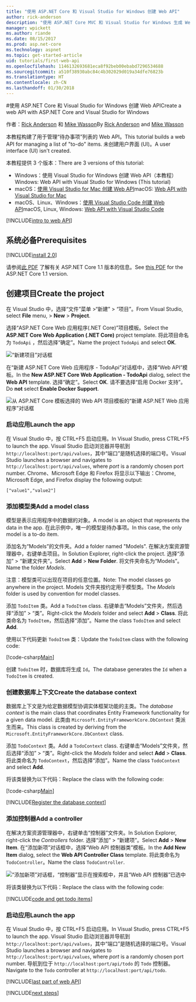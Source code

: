 ```yaml
---
title: "使用 ASP.NET Core 和 Visual Studio for Windows 创建 Web API"
author: rick-anderson
description: "使用 ASP.NET Core MVC 和 Visual Studio for Windows 生成 Web API"
manager: wpickett
ms.author: riande
ms.date: 08/15/2017
ms.prod: asp.net-core
ms.technology: aspnet
ms.topic: get-started-article
uid: tutorials/first-web-api
ms.openlocfilehash: 1146132693681eca8f92beb00ebabd7296534688
ms.sourcegitcommit: a510f38930abc84c4b302029d019a34dfe76823b
ms.translationtype: HT
ms.contentlocale: zh-CN
ms.lasthandoff: 01/30/2018
---
```

#<a name="create-a-web-api-with-aspnet-core-and-visual-studio-for-windows"></a><span data-ttu-id="5437a-103">使用 ASP.NET Core 和 Visual Studio for Windows 创建 Web API</span><span class="sxs-lookup"><span data-stu-id="5437a-103">Create a web API with ASP.NET Core and Visual Studio for Windows</span></span>

<span data-ttu-id="5437a-104">作者：[Rick Anderson](https://twitter.com/RickAndMSFT) 和 [Mike Wasson](https://github.com/mikewasson)</span><span class="sxs-lookup"><span data-stu-id="5437a-104">By [Rick Anderson](https://twitter.com/RickAndMSFT) and [Mike Wasson](https://github.com/mikewasson)</span></span>

<span data-ttu-id="5437a-105">本教程构建了用于管理“待办事项”列表的 Web API。</span><span class="sxs-lookup"><span data-stu-id="5437a-105">This tutorial builds a web API for managing a list of "to-do" items.</span></span> <span data-ttu-id="5437a-106">未创建用户界面 (UI)。</span><span class="sxs-lookup"><span data-stu-id="5437a-106">A user interface (UI) isn't created.</span></span>

<span data-ttu-id="5437a-107">本教程提供 3 个版本：</span><span class="sxs-lookup"><span data-stu-id="5437a-107">There are 3 versions of this tutorial:</span></span>

* <span data-ttu-id="5437a-108">Windows：使用 Visual Studio for Windows 创建 Web API（本教程）</span><span class="sxs-lookup"><span data-stu-id="5437a-108">Windows: Web API with Visual Studio for Windows (This tutorial)</span></span>
* <span data-ttu-id="5437a-109">macOS：[使用 Visual Studio for Mac 创建 Web API](xref:tutorials/first-web-api-mac)</span><span class="sxs-lookup"><span data-stu-id="5437a-109">macOS: [Web API with Visual Studio for Mac](xref:tutorials/first-web-api-mac)</span></span>
* <span data-ttu-id="5437a-110">macOS、Linux、Windows：[使用 Visual Studio Code 创建 Web API](xref:tutorials/web-api-vsc)</span><span class="sxs-lookup"><span data-stu-id="5437a-110">macOS, Linux, Windows: [Web API with Visual Studio Code](xref:tutorials/web-api-vsc)</span></span>

<!-- WARNING: The code AND images in this doc are used by uid: tutorials/web-api-vsc, tutorials/first-web-api-mac and tutorials/first-web-api. If you change any code/images in this tutorial, update uid: tutorials/web-api-vsc -->

[!INCLUDE[intro to web API](../includes/webApi/intro.md)]

## <a name="prerequisites"></a><span data-ttu-id="5437a-111">系统必备</span><span class="sxs-lookup"><span data-stu-id="5437a-111">Prerequisites</span></span>

[!INCLUDE[install 2.0](../includes/install2.0.md)]

<span data-ttu-id="5437a-112">请参阅[此 PDF](https://github.com/aspnet/Docs/blob/master/aspnetcore/tutorials/first-web-api/_static/_webAPI.pdf) 了解有关 ASP.NET Core 1.1 版本的信息。</span><span class="sxs-lookup"><span data-stu-id="5437a-112">See [this PDF](https://github.com/aspnet/Docs/blob/master/aspnetcore/tutorials/first-web-api/_static/_webAPI.pdf) for the ASP.NET Core 1.1 version.</span></span>

## <a name="create-the-project"></a><span data-ttu-id="5437a-113">创建项目</span><span class="sxs-lookup"><span data-stu-id="5437a-113">Create the project</span></span>

<span data-ttu-id="5437a-114">在 Visual Studio 中，选择“文件”菜单 >“新建” > “项目”。</span><span class="sxs-lookup"><span data-stu-id="5437a-114">From Visual Studio, select **File** menu, > **New** > **Project**.</span></span>

<span data-ttu-id="5437a-115">选择“ASP.NET Core Web 应用程序(.NET Core)”项目模板。</span><span class="sxs-lookup"><span data-stu-id="5437a-115">Select the **ASP.NET Core Web Application (.NET Core)** project template.</span></span> <span data-ttu-id="5437a-116">将此项目命名为 `TodoApi` ，然后选择“确定”。</span><span class="sxs-lookup"><span data-stu-id="5437a-116">Name the project `TodoApi` and select **OK**.</span></span>

![“新建项目”对话框](first-web-api/_static/new-project.png)

<span data-ttu-id="5437a-118">在“新建 ASP.NET Core Web 应用程序 - TodoApi”对话框中，选择“Web API”模板。</span><span class="sxs-lookup"><span data-stu-id="5437a-118">In the **New ASP.NET Core Web Application - TodoApi** dialog, select the **Web API** template.</span></span> <span data-ttu-id="5437a-119">选择“确定”。</span><span class="sxs-lookup"><span data-stu-id="5437a-119">Select **OK**.</span></span> <span data-ttu-id="5437a-120">请不要选择“启用 Docker 支持”。</span><span class="sxs-lookup"><span data-stu-id="5437a-120">Do **not** select **Enable Docker Support**.</span></span>

![从 ASP.NET Core 模板选择的 Web API 项目模板的“新建 ASP.NET Web 应用程序”对话框](first-web-api/_static/web-api-project.png)

### <a name="launch-the-app"></a><span data-ttu-id="5437a-122">启动应用</span><span class="sxs-lookup"><span data-stu-id="5437a-122">Launch the app</span></span>

<span data-ttu-id="5437a-123">在 Visual Studio 中，按 CTRL+F5 启动应用。</span><span class="sxs-lookup"><span data-stu-id="5437a-123">In Visual Studio, press CTRL+F5 to launch the app.</span></span> <span data-ttu-id="5437a-124">Visual Studio 启动浏览器并导航到 `http://localhost:port/api/values`，其中“端口”是随机选择的端口号。</span><span class="sxs-lookup"><span data-stu-id="5437a-124">Visual Studio launches a browser and navigates to `http://localhost:port/api/values`, where *port* is a randomly chosen port number.</span></span> <span data-ttu-id="5437a-125">Chrome、Microsoft Edge 和 Firefox 将显示以下输出：</span><span class="sxs-lookup"><span data-stu-id="5437a-125">Chrome, Microsoft Edge, and Firefox display the following output:</span></span>

```
["value1","value2"]
```

### <a name="add-a-model-class"></a><span data-ttu-id="5437a-126">添加模型类</span><span class="sxs-lookup"><span data-stu-id="5437a-126">Add a model class</span></span>

<span data-ttu-id="5437a-127">模型是表示应用程序中的数据的对象。</span><span class="sxs-lookup"><span data-stu-id="5437a-127">A model is an object that represents the data in the app.</span></span> <span data-ttu-id="5437a-128">在此示例中，唯一的模型是待办事项。</span><span class="sxs-lookup"><span data-stu-id="5437a-128">In this case, the only model is a to-do item.</span></span>

<span data-ttu-id="5437a-129">添加名为“Models”的文件夹。</span><span class="sxs-lookup"><span data-stu-id="5437a-129">Add a folder named "Models".</span></span> <span data-ttu-id="5437a-130">在解决方案资源管理器中，右键单击项目。</span><span class="sxs-lookup"><span data-stu-id="5437a-130">In Solution Explorer, right-click the project.</span></span> <span data-ttu-id="5437a-131">选择“添加” > “新建文件夹”。</span><span class="sxs-lookup"><span data-stu-id="5437a-131">Select **Add** > **New Folder**.</span></span> <span data-ttu-id="5437a-132">将文件夹命名为“Models”。</span><span class="sxs-lookup"><span data-stu-id="5437a-132">Name the folder *Models*.</span></span>

<span data-ttu-id="5437a-133">注意：模型类可以出现在项目的任意位置。</span><span class="sxs-lookup"><span data-stu-id="5437a-133">Note: The model classes go anywhere in the project.</span></span> <span data-ttu-id="5437a-134">Models 文件夹按约定用于模型类。</span><span class="sxs-lookup"><span data-stu-id="5437a-134">The *Models* folder is used by convention for model classes.</span></span>

<span data-ttu-id="5437a-135">添加 `TodoItem` 类。</span><span class="sxs-lookup"><span data-stu-id="5437a-135">Add a `TodoItem` class.</span></span> <span data-ttu-id="5437a-136">右键单击“Models”文件夹，然后选择“添加” > “类”。</span><span class="sxs-lookup"><span data-stu-id="5437a-136">Right-click the *Models* folder and select **Add** > **Class**.</span></span> <span data-ttu-id="5437a-137">将此类命名为 `TodoItem`，然后选择“添加”。</span><span class="sxs-lookup"><span data-stu-id="5437a-137">Name the class `TodoItem` and select **Add**.</span></span>

<span data-ttu-id="5437a-138">使用以下代码更新 `TodoItem` 类：</span><span class="sxs-lookup"><span data-stu-id="5437a-138">Update the `TodoItem` class with the following code:</span></span>

[!code-csharp[Main](first-web-api/sample/TodoApi/Models/TodoItem.cs)]

<span data-ttu-id="5437a-139">创建 `TodoItem` 时，数据库将生成 `Id`。</span><span class="sxs-lookup"><span data-stu-id="5437a-139">The database generates the `Id` when a `TodoItem` is created.</span></span>

### <a name="create-the-database-context"></a><span data-ttu-id="5437a-140">创建数据库上下文</span><span class="sxs-lookup"><span data-stu-id="5437a-140">Create the database context</span></span>

<span data-ttu-id="5437a-141">数据库上下文是为给定数据模型协调实体框架功能的主类。</span><span class="sxs-lookup"><span data-stu-id="5437a-141">The *database context* is the main class that coordinates Entity Framework functionality for a given data model.</span></span> <span data-ttu-id="5437a-142">此类由 `Microsoft.EntityFrameworkCore.DbContext` 类派生而来。</span><span class="sxs-lookup"><span data-stu-id="5437a-142">This class is created by deriving from the `Microsoft.EntityFrameworkCore.DbContext` class.</span></span>

<span data-ttu-id="5437a-143">添加 `TodoContext` 类。</span><span class="sxs-lookup"><span data-stu-id="5437a-143">Add a `TodoContext` class.</span></span> <span data-ttu-id="5437a-144">右键单击“Models”文件夹，然后选择“添加” > “类”。</span><span class="sxs-lookup"><span data-stu-id="5437a-144">Right-click the *Models* folder and select **Add** > **Class**.</span></span> <span data-ttu-id="5437a-145">将此类命名为 `TodoContext`，然后选择“添加”。</span><span class="sxs-lookup"><span data-stu-id="5437a-145">Name the class `TodoContext` and select **Add**.</span></span>

<span data-ttu-id="5437a-146">将该类替换为以下代码：</span><span class="sxs-lookup"><span data-stu-id="5437a-146">Replace the class with the following code:</span></span>

[!code-csharp[Main](first-web-api/sample/TodoApi/Models/TodoContext.cs)]

[!INCLUDE[Register the database context](../includes/webApi/register_dbContext.md)]

### <a name="add-a-controller"></a><span data-ttu-id="5437a-147">添加控制器</span><span class="sxs-lookup"><span data-stu-id="5437a-147">Add a controller</span></span>

<span data-ttu-id="5437a-148">在解决方案资源管理器中，右键单击“控制器”文件夹。</span><span class="sxs-lookup"><span data-stu-id="5437a-148">In Solution Explorer, right-click the *Controllers* folder.</span></span> <span data-ttu-id="5437a-149">选择“添加” > “新建项”。</span><span class="sxs-lookup"><span data-stu-id="5437a-149">Select **Add** > **New Item**.</span></span> <span data-ttu-id="5437a-150">在“添加新项”对话框中，选择“Web API 控制器类”模板。</span><span class="sxs-lookup"><span data-stu-id="5437a-150">In the **Add New Item** dialog, select the **Web API Controller Class** template.</span></span> <span data-ttu-id="5437a-151">将此类命名为 `TodoController`。</span><span class="sxs-lookup"><span data-stu-id="5437a-151">Name the class `TodoController`.</span></span>

![“添加新项”对话框，“控制器”显示在搜索框中，并且“Web API 控制器”已选中](first-web-api/_static/new_controller.png)

<span data-ttu-id="5437a-153">将该类替换为以下代码：</span><span class="sxs-lookup"><span data-stu-id="5437a-153">Replace the class with the following code:</span></span>

[!INCLUDE[code and get todo items](../includes/webApi/getTodoItems.md)]

### <a name="launch-the-app"></a><span data-ttu-id="5437a-154">启动应用</span><span class="sxs-lookup"><span data-stu-id="5437a-154">Launch the app</span></span>

<span data-ttu-id="5437a-155">在 Visual Studio 中，按 CTRL+F5 启动应用。</span><span class="sxs-lookup"><span data-stu-id="5437a-155">In Visual Studio, press CTRL+F5 to launch the app.</span></span> <span data-ttu-id="5437a-156">Visual Studio 启动浏览器并导航到 `http://localhost:port/api/values`，其中“端口”是随机选择的端口号。</span><span class="sxs-lookup"><span data-stu-id="5437a-156">Visual Studio launches a browser and navigates to `http://localhost:port/api/values`, where *port* is a randomly chosen port number.</span></span> <span data-ttu-id="5437a-157">导航到位于 `http://localhost:port/api/todo` 的 `Todo` 控制器。</span><span class="sxs-lookup"><span data-stu-id="5437a-157">Navigate to the `Todo` controller at `http://localhost:port/api/todo`.</span></span>

[!INCLUDE[last part of web API](../includes/webApi/end.md)]

[!INCLUDE[next steps](../includes/webApi/next.md)]

